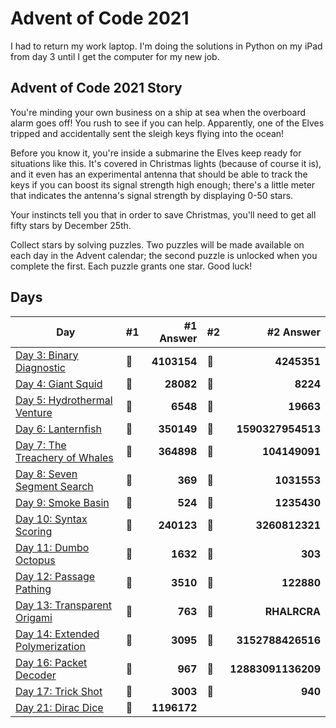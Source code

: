 # Advent of Code 2021

I had to return my work laptop. I'm doing the solutions in Python on my iPad from day 3 until I get the computer for my new job.

## Advent of Code 2021 Story

You're minding your own business on a ship at sea when the overboard alarm goes off! You rush to see if you can help. Apparently, one of the Elves tripped and accidentally sent the sleigh keys flying into the ocean!

Before you know it, you're inside a submarine the Elves keep ready for situations like this. It's covered in Christmas lights (because of course it is), and it even has an experimental antenna that should be able to track the keys if you can boost its signal strength high enough; there's a little meter that indicates the antenna's signal strength by displaying 0-50 stars.

Your instincts tell you that in order to save Christmas, you'll need to get all fifty stars by December 25th.

Collect stars by solving puzzles. Two puzzles will be made available on each day in the Advent calendar; the second puzzle is unlocked when you complete the first. Each puzzle grants one star. Good luck!

## Days

| Day                                                                                                  | #1  |   #1 Answer | #2  |      #2 Answer |
| ---------------------------------------------------------------------------------------------------- | --- | ----------: | --- | -------------: |
| [Day 3: Binary Diagnostic](https://github.com/believer/advent-of-code/blob/master/python/2021/day_03.py) | 🌟  |    **4103154** | 🌟  |       **4245351** |
| [Day 4: Giant Squid](https://github.com/believer/advent-of-code/blob/master/python/2021/day_04.py)    | 🌟  | **28082** | 🌟  | **8224** |
| [Day 5: Hydrothermal Venture](https://github.com/believer/advent-of-code/blob/master/python/2021/day_05.py) | 🌟 | **6548** | 🌟 | **19663** |
| [Day 6: Lanternfish](https://github.com/believer/advent-of-code/blob/master/python/2021/day_06.py) | 🌟 | **350149** | 🌟 | **1590327954513** |
| [Day 7: The Treachery of Whales](https://github.com/believer/advent-of-code/blob/master/python/2021/day_07.py) | 🌟 | **364898** | 🌟 | **104149091** |
| [Day 8: Seven Segment Search](https://github.com/believer/advent-of-code/blob/master/python/2021/day_08.py) | 🌟 | **369** | 🌟 | **1031553** |
| [Day 9: Smoke Basin](https://github.com/believer/advent-of-code/blob/master/python/2021/day_09.py) | 🌟 | **524** | 🌟 | **1235430** |
| [Day 10: Syntax Scoring](https://github.com/believer/advent-of-code/blob/master/python/2021/day_10.py) | 🌟 | **240123** | 🌟 | **3260812321** |
| [Day 11: Dumbo Octopus](https://github.com/believer/advent-of-code/blob/master/python/2021/day_11.py) | 🌟 | **1632** | 🌟 | **303** |
| [Day 12: Passage Pathing](https://github.com/believer/advent-of-code/blob/master/python/2021/day_12.py) | 🌟 | **3510** | 🌟 | **122880** |
| [Day 13: Transparent Origami](https://github.com/believer/advent-of-code/blob/master/python/2021/day_13.py) | 🌟 | **763** | 🌟 | **RHALRCRA** |
| [Day 14: Extended Polymerization](https://github.com/believer/advent-of-code/blob/master/python/2021/day_14.py) | 🌟 | **3095** | 🌟 | **3152788426516** |
| [Day 16: Packet Decoder](https://github.com/believer/advent-of-code/blob/master/python/2021/day_16.py) | 🌟 | **967** | 🌟 | **12883091136209** |
| [Day 17: Trick Shot](https://github.com/believer/advent-of-code/blob/master/python/2021/day_17.py) | 🌟 | **3003** | 🌟 | **940** |
| [Day 21: Dirac Dice](https://github.com/believer/advent-of-code/blob/master/python/2021/day_21.py) | 🌟 | **1196172** | | |

